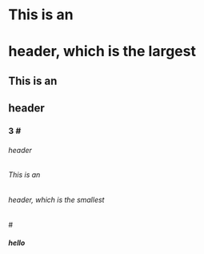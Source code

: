 # This is an <h1> header, which is the largest
## This is an <h2> header
### 3 # <h6> header
###### This is an <h6> header, which is the smallest
  #<h5>hello
